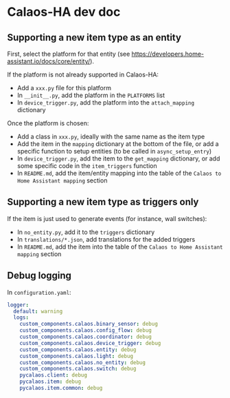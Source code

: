 # Calaos-HA dev doc

## Supporting a new item type as an entity

First, select the platform for that entity
(see <https://developers.home-assistant.io/docs/core/entity/>).

If the platform is not already supported in Calaos-HA:

- Add a `xxx.py` file for this platform
- In `__init__.py`, add the platform in the `PLATFORMS` list
- In `device_trigger.py`, add the platform into the `attach_mapping` dictionary

Once the platform is chosen:

- Add a class in `xxx.py`, ideally with the same name as the item type
- Add the item in the `mapping` dictionary at the bottom of the file, or add
  a specific function to setup entities (to be called in `async_setup_entry`)
- In `device_trigger.py`, add the item to the `get_mapping` dictionary, or add
  some specific code in the `item_triggers` function
- In `README.md`, add the item/entity mapping into the table of the
  `Calaos to Home Assistant mapping` section

## Supporting a new item type as triggers only

If the item is just used to generate events (for instance, wall switches):

- In `no_entity.py`, add it to the `triggers` dictionary
- In `translations/*.json`, add translations for the added triggers
- In `README.md`, add the item into the table of the
  `Calaos to Home Assistant mapping` section

## Debug logging

In `configuration.yaml`:

```yaml
logger:
  default: warning
  logs:
    custom_components.calaos.binary_sensor: debug
    custom_components.calaos.config_flow: debug
    custom_components.calaos.coordinator: debug
    custom_components.calaos.device_trigger: debug
    custom_components.calaos.entity: debug
    custom_components.calaos.light: debug
    custom_components.calaos.no_entity: debug
    custom_components.calaos.switch: debug
    pycalaos.client: debug
    pycalaos.item: debug
    pycalaos.item.common: debug
```
